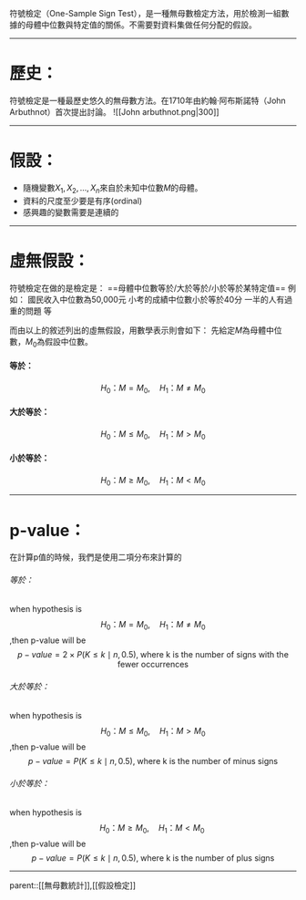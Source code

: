 符號檢定（One-Sample Sign Test），是一種無母數檢定方法，用於檢測一組數據的母體中位數與特定值的關係。不需要對資料集做任何分配的假設。
- - -
# 歷史：
符號檢定是一種最歷史悠久的無母數方法。在1710年由約翰·阿布斯諾特（John Arbuthnot）首次提出討論。
![[John arbuthnot.png|300]]
- - -
# 假設：
- 隨機變數$X_1,X_2,\ldots,X_n$來自於未知中位數$M$的母體。
- 資料的尺度至少要是有序(ordinal)
- 感興趣的變數需要是連續的
- - -
# 虛無假設：
符號檢定在做的是檢定是：
==母體中位數等於/大於等於/小於等於某特定值==
例如：
國民收入中位數為50,000元
小考的成績中位數小於等於40分
一半的人有過重的問題
等

而由以上的敘述列出的虛無假設，用數學表示則會如下：
先給定$M$為母體中位數，$M_0$為假設中位數。
#### 等於：
$$
H_0：M=M_0 ,\quad H_1：M\neq M_0
$$
#### 大於等於：
$$
H_0：M\leq M_0 ,\quad H_1：M> M_0
$$
#### 小於等於：
$$
H_0：M\geq M_0 ,\quad H_1：M< M_0
$$
- - -
# p-value：
在計算p值的時候，我們是使用二項分布來計算的
###### 等於：
when hypothesis is
$$
H_0：M=M_0 ,\quad H_1：M\neq M_0
$$
,then p-value will be
$$
p-value=2\times P(K\leq k \mid n,0.5),\;\text{where k is the number of signs with the fewer occurrences}$$
###### 大於等於：
when hypothesis is
$$
H_0：M\leq M_0 ,\quad H_1：M> M_0
$$
,then p-value will be
$$
p-value=P(K\leq k \mid n,0.5),\;\text{where k is the number of minus signs}
$$
###### 小於等於：
when hypothesis is
$$
H_0：M\geq M_0 ,\quad H_1：M< M_0\; 
$$
,then p-value will be
$$
p-value=P(K\leq k \mid n,0.5),\; \text{where k is the number of plus signs}
$$
- - -
parent::[[無母數統計]],[[假設檢定]]